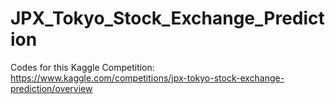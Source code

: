 # JPX_Tokyo_Stock_Exchange_Prediction

Codes for this Kaggle Competition: https://www.kaggle.com/competitions/jpx-tokyo-stock-exchange-prediction/overview
